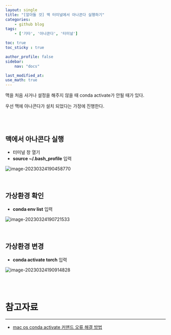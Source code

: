 ```yaml
---
layout: single
title: "[알아둘 것] 맥 터미널에서 아나콘다 실행하기"
categories:	
    - github blog
tags:
    - ['기타', '아나콘다', '터미널']

toc: true
toc_sticky : true

author_profile: false
sidebar:
    nav: "docs"

last_modified_at:
use_math: true
---
```


맥을 처음 사거나 설정을 해주지 않을 때 conda activate가 안될 때가 있다.

우선 맥에 아나콘다가 설치 되었다는 가정에 진행한다.

<br/>

<br/>

## 맥에서 아나콘다 실행

- 터미널 창 열기
- **source ~/.bash_profile** 입력

![image-20230324190458770]({{site.url}}/images/2023-03-24-anaconda1/image-20230324190458770.png)

<br/>

## 가상환경 확인

- **conda env list** 입력

![image-20230324190721533]({{site.url}}/images/2023-03-24-anaconda1/image-20230324190721533.png)

<br/>

## 가상환경 변경

- **conda activate torch** 입력

![image-20230324190914828]({{site.url}}/images/2023-03-24-anaconda1/image-20230324190914828.png)

<br/>

<br/>

# 참고자료

---

- [mac os conda activate 커맨드 오류 해결 방법](https://brilliant-th.tistory.com/42)
